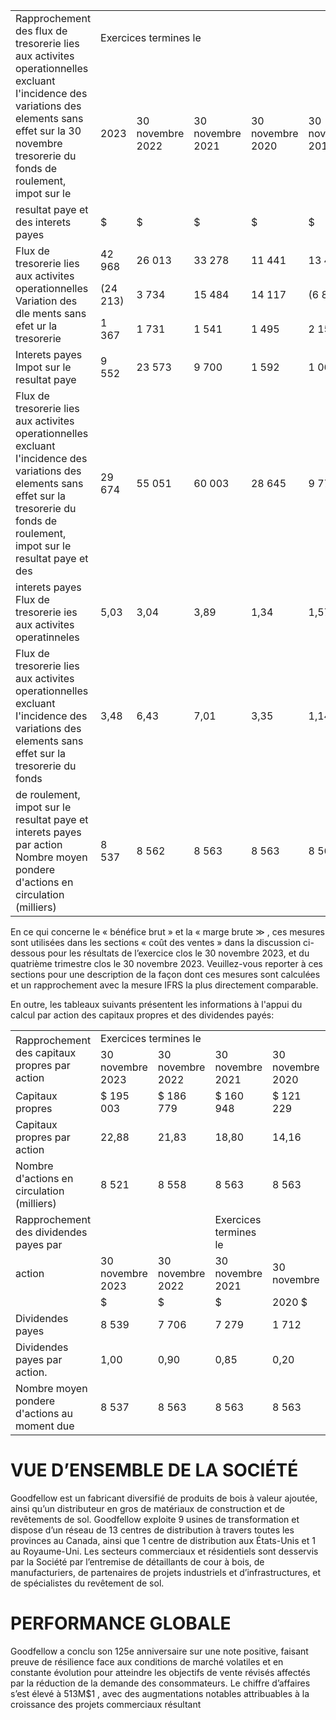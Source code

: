 <table><tr><td rowspan="2">Rapprochement des flux de tresorerie lies aux activites operationnelles excluant I&#x27;incidence des variations des elements sans effet sur la 30 novembre tresorerie du fonds de roulement, impot sur le</td><td colspan="5">Exercices termines le</td></tr><tr><td>2023</td><td>30 novembre 2022</td><td>30 novembre 2021</td><td>30 novembre 2020</td><td>30 novembre 2019</td></tr><tr><td>resultat paye et des interets payes</td><td>$</td><td>$</td><td>$</td><td>$</td><td>$</td></tr><tr><td rowspan="3">Flux de tresorerie lies aux activites operationnelles Variation des dle ments sans efet ur la tresorerie</td><td>42 968</td><td>26 013</td><td>33 278</td><td>11 441</td><td>13 408</td></tr><tr><td>(24 213)</td><td>3 734</td><td>15 484</td><td>14 117</td><td>(6 856)</td></tr><tr><td>1 367</td><td>1 731</td><td>1 541</td><td>1 495</td><td>2 154</td></tr><tr><td>Interets payes Impot sur le resultat paye</td><td>9 552</td><td>23 573</td><td>9 700</td><td>1 592</td><td>1 069</td></tr><tr><td>Flux de tresorerie lies aux activites operationnelles excluant I&#x27;incidence  des  variations  des elements sans effet sur la tresorerie du fonds de roulement, impot sur le resultat paye et des</td><td>29 674</td><td>55 051</td><td>60 003</td><td>28 645</td><td>9 775</td></tr><tr><td>interets payes Flux de tresorerie ies aux activites operatinneles</td><td>5,03</td><td>3,04</td><td>3,89</td><td>1,34</td><td>1,57</td></tr><tr><td>Flux de tresorerie lies aux activites operationnelles excluant I&#x27;incidence des variations  des elements sans effet sur la tresorerie du fonds</td><td>3,48</td><td>6,43</td><td>7,01</td><td>3,35</td><td>1,14</td></tr><tr><td>de roulement, impot sur le resultat paye et interets payes par action Nombre moyen pondere d&#x27;actions en circulation (milliers)</td><td>8 537</td><td>8 562</td><td>8 563</td><td>8 563</td><td>8 563</td></tr></table>

En ce qui concerne le « bénéfice brut » et la « marge brute $\gg$ , ces mesures sont utilisées dans les sections « coût des ventes » dans la discussion ci-dessous pour les résultats de l’exercice clos le 30 novembre 2023, et du quatrième trimestre clos le 30 novembre 2023. Veuillez-vous reporter à ces sections pour une description de la façon dont ces mesures sont calculées et un rapprochement avec la mesure IFRS la plus directement comparable.

En outre, les tableaux suivants présentent les informations à l'appui du calcul par action des capitaux propres et des dividendes payés:   

<table><tr><td rowspan="2">Rapprochement des capitaux propres par action</td><td colspan="5">Exercices termines le</td></tr><tr><td>30 novembre 2023</td><td>30 novembre 2022</td><td>30 novembre 2021</td><td>30 novembre 2020</td><td>30 novembre 2019</td></tr><tr><td>Capitaux propres</td><td>$ 195 003</td><td>$ 186 779</td><td>$ 160 948</td><td>$ 121 229</td><td>$ 113 408</td></tr><tr><td>Capitaux propres par action</td><td>22,88</td><td>21,83</td><td>18,80</td><td>14,16</td><td>13,24</td></tr><tr><td>Nombre d&#x27;actions en circulation (milliers)</td><td>8 521</td><td>8 558</td><td>8 563</td><td>8 563</td><td>8 563</td></tr><tr><td>Rapprochement des dividendes payes par</td><td></td><td></td><td>Exercices termines le</td><td></td><td></td></tr><tr><td>action</td><td>30 novembre 2023</td><td>30 novembre 2022</td><td>30 novembre 2021</td><td> 30 novembre</td><td> 30 novembre</td></tr><tr><td></td><td>$</td><td>$</td><td>$</td><td>2020 $</td><td>2019 $</td></tr><tr><td>Dividendes payes</td><td>8 539</td><td>7 706</td><td>7 279</td><td>1 712</td><td>851</td></tr><tr><td>Dividendes payes par action.</td><td>1,00</td><td>0,90</td><td>0,85</td><td>0,20</td><td>0,10</td></tr><tr><td>Nombre moyen pondere d&#x27;actions au moment due</td><td>8 537</td><td>8 563</td><td>8 563</td><td>8 563</td><td>8 563</td></tr></table>

# VUE D’ENSEMBLE DE LA SOCIÉTÉ

Goodfellow est un fabricant diversifié de produits de bois à valeur ajoutée, ainsi qu’un distributeur en gros de matériaux de construction et de revêtements de sol. Goodfellow exploite 9 usines de transformation et dispose d’un réseau de 13 centres de distribution à travers toutes les provinces au Canada, ainsi que 1 centre de distribution aux États-Unis et 1 au Royaume-Uni. Les secteurs commerciaux et résidentiels sont desservis par la Société par l’entremise de détaillants de cour à bois, de manufacturiers, de partenaires de projets industriels et d’infrastructures, et de spécialistes du revêtement de sol.

# PERFORMANCE GLOBALE

Goodfellow a conclu son 125e anniversaire sur une note positive, faisant preuve de résilience face aux conditions de marché volatiles et en constante évolution pour atteindre les objectifs de vente révisés affectés par la réduction de la demande des consommateurs. Le chiffre d’affaires s’est élevé à $5 1 3 { \mathsf { M } } \$ 1$ , avec des augmentations notables attribuables à la croissance des projets commerciaux résultant